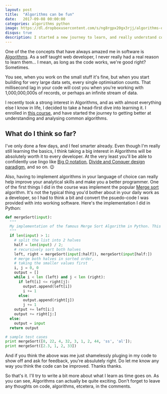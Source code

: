 ```yaml
---
layout: post
title:  "Algorithms can be fun"
date:   2017-09-08 00:00:00
categories: algorithms python
image: https://dl.dropboxusercontent.com/s/ng8rgpx20gx3rjj/algorithms-olayinkaos-blog.jpg
disqus: true
description: I started a new journey to learn, and really understand complex software algorithms. I share my learnings so far here.
---
```


One of the the concepts that have always amazed me in software is [Algorithms](https://en.wikipedia.org/wiki/Algorithm). As a self taught web developer, I never really had a real reason to learn them... I mean, as long as the code works, we're good right? Sometimes.

You see, when you work on the small stuff it's fine, but when you start building for very large data sets, every single optimisation counts. That millisecond lag in your code will cost you when you're working with 1,000,000,000s of records, or perhaps an infinite stream of data.

I recently took a strong interest in Algorithms, and as with almost everything else I know in life, I decided to take a head-first dive into learning it. I enrolled in [this course](https://www.coursera.org/specializations/algorithms), and have started the journey to getting better at understanding and analysing common algorithms.


## What do I think so far?

I've only done a few days, and I feel smarter already. Even though I'm really still learning the basics, I think taking a big interest in Algorithms will be absolutely worth it to every developer. At the very least you'll be able to confidently use lingo like [Big O notation](https://en.wikipedia.org/wiki/Big_O_notation), [Divide and Conquer design paradigm](https://en.wikipedia.org/wiki/Divide_and_conquer_algorithm), and so on. 😉

Also, having to implement algorithms in your language of choice can really help improve your analytical skills and make you a better programmer. One of the first things I did in the course was implement the popular [Merge sort](https://en.wikipedia.org/wiki/Merge_sort) algorithm. It's not the typical thing you'd bother about in your daily work as a developer, so I had to think a bit and convert the psuedo-code I was provided with into working software. Here's the implementation I did in Python:

```python
def mergeSort(input):
  """
  My implementation of the famous Merge Sort Algorithm in Python. This procedure takes the array/list of numbers to be sorted as input, then recursively splits, and merges them in sorted order, then returns the sorted list.
  """
  if len(input) > 1:
    # split the list into 2 halves
    half = len(input) / 2; 
    # recursively sort both halves
    left, right = mergeSort(input[:half]), mergeSort(input[half:])
    # merge both halves in sorted order, 
    # taking the smaller values first
    i, j = 0, 0
    output = []
    while i < len (left) and j < len (right):
      if left[i] <= right[j]:
        output.append(left[i]) 
        i += 1
      else:
        output.append(right[j])
        j += 1
    output += left[i:]
    output += right[j:]
  else:
    output = input
  return output

# sample test cases
print mergeSort([8, 22, 4, 32, 3, 1, 2, 44, 'ss', 'al']);
print mergeSort([2.3, 1, 2, 33])
```

And if you think the above was me just shamelessly pluging in my code to show off and ask for feedback, you're absulutely right. Do let me know any way you think the code can be improved. Thanks thanks.

So that's it. I'll try to write a bit more about what I learn as time goes on. As you can see, Algorithms can actually be quite exciting. Don't forget to leave any thoughts on code, algorithms, etcetera, in the comments.


